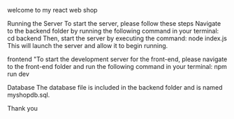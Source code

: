 welcome to my react web shop 


Running the Server
To start the server, please follow these steps
Navigate to the backend folder by running the following command in your terminal:
cd backend
Then, start the server by executing the command:
node index.js
This will launch the server and allow it to begin running.

frontend
"To start the development server for the front-end, please navigate to the front-end folder and run the following command in your terminal:
npm run dev

Database
The database file is included in the backend folder  and is named myshopdb.sql. 

Thank you
